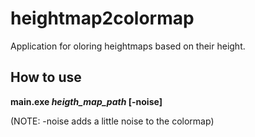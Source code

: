 heightmap2colormap
==================

Application for oloring heightmaps based on their height.

How to use
----------

**main.exe *heigth_map_path* [-noise]**

(NOTE: -noise adds a little noise to the colormap)
